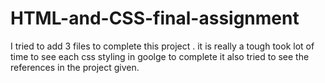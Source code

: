 # HTML-and-CSS-final-assignment
I tried to add 3 files to complete this project .
it is really a tough took lot of time to see each css styling in goolge to complete it also tried to see the references in the project given.
